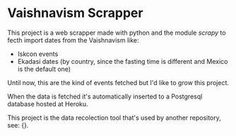 # Vaishnavism Scrapper

This project is a web scrapper made with python and the module _scrapy_ to fecth import dates from the Vaishnavism like:

+ Iskcon events
+ Ekadasi dates (by country, since the fasting time is different and Mexico is the default one)

Until now, this are the kind of events fetched but I'd like to grow this project.

When the data is fetched it's automatically inserted to a Postgresql database hosted at Heroku.

This project is the data recolection tool that's used by another repository, see: {}.